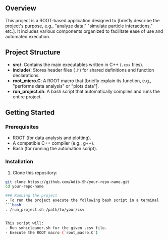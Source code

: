 ## Overview
This project is a ROOT-based application designed to [briefly describe the project's purpose, e.g., "analyze data," "simulate particle interactions," etc.]. It includes various components organized to facilitate ease of use and automated execution.

## Project Structure
- **src/**: Contains the main executables written in C++ (`.cxx` files).
- **include/**: Stores header files (`.h`) for shared definitions and function declarations.
- **root_micro.C**: A ROOT macro that [briefly explain its function, e.g., "performs data analysis" or "plots data"].
- **run_project.sh**: A bash script that automatically compiles and runs the entire project.

## Getting Started

### Prerequisites
- ROOT (for data analysis and plotting).
- A compatible C++ compiler (e.g., g++).
- Bash (for running the automation script).

### Installation
1. Clone this repository:
  ```bash
  git clone https://github.com/Adib-Sh/your-repo-name.git
  cd your-repo-name

### Running the project
- To run the project execute the following bash script in a terminal
  ```bash
. /run_project.sh /path/to/your/csv
 

 This script will:
- Run smhicleaner.sh for the given .csv file.
- Execute the ROOT macro (`root_macro.C`)

